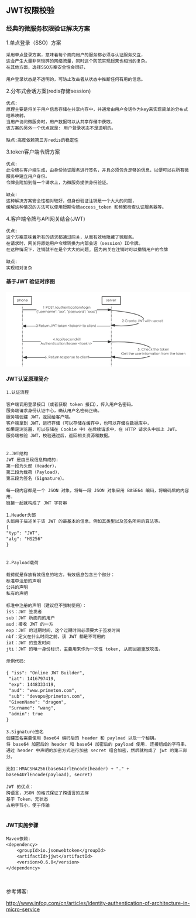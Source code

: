 ## JWT权限校验


### 经典的微服务权限验证解决方案
1.单点登录（SSO）方案
```
采用单点登录方案，意味着每个面向用户的服务都必须与认证服务交互，
这会产生大量非常琐碎的网络流量，同时这个防范实现起来也相当的复杂。
在其他方面，选择SSO方案安全性会很好，

用户登录状态是不透明的，可防止攻击者从状态中推断任何有用的信息。
```
2.分布式会话方案(redis存储session)
```
优点:
原理主要是将关于用户信息存储在共享内存中，并通常由用户会话作为key来实现简单的分布式哈希映射。
当用户访问微服务时，用户数据可以从共享存储中获取。
该方案的另外一个优点就是: 用户登录状态不是透明的。

缺点:高度依赖第三方redis的稳定性
```

3.token客户端令牌方案
```
优点:
此令牌在客户端生成，由身份验证服务进行签名，并且必须包含足够的信息，以便可以在所有微服务中建立用户身份。
令牌会附加到每一个请求上，为微服务提供身份验证。

缺点:
这种解决方案安全性相对较好，但身份验证注销是一个大大的问题，
缓解这种情况的方法可以使用短期令牌access_token 和频繁检查认证服务器等。

```

4.客户端令牌与API网关结合(JWT)
```
优点:
这个方案意味着所有的请求都通过网关，从而有效地隐藏了微服务。
在请求时，网关将原始用户令牌转换为内部会话（session）ID令牌。
在这种情况下，注销就不在是个大大的问题, 因为网关在注销时可以撤销用户的令牌

缺点:
实现相对复杂

```

#### 基于JWT 验证时序图
![输入图片说明](https://github.com/qccr-twl2123/livtrip/blob/master/src/main/resources/static/resources/images/JWT时序.png "在这里输入图片标题")


#### JWT认证原理简介
```
1.认证流程

客户端调用登录接口（或者获取 token 接口），传入用户名密码。
服务端请求身份认证中心，确认用户名密码正确。
服务端创建 JWT，返回给客户端。
客户端拿到 JWT，进行存储（可以存储在缓存中，也可以存储在数据库中，
如果是浏览器，可以存储在 Cookie 中）在后续请求中，在 HTTP 请求头中加上 JWT。
服务端校验 JWT，校验通过后，返回相关资源和数据。


2.JWT结构
JWT 是由三段信息构成的:
第一段为头部（Header），
第二段为载荷（Payload)，
第三段为签名（Signature）。

每一段内容都是一个 JSON 对象，将每一段 JSON 对象采用 BASE64 编码，将编码后的内容用.
链接一起就构成了 JWT 字符串

1.Header头部
头部用于描述关于该 JWT 的最基本的信息，例如其类型以及签名所用的算法等。
{
"typ": "JWT",
"alg": "HS256"
}


2.Payload载荷

载荷就是存放有效信息的地方。有效信息包含三个部分：
标准中注册的声明
公共的声明
私有的声明

标准中注册的声明（建议但不强制使用）：
iss：JWT 签发者
sub：JWT 所面向的用户
aud：接收 JWT 的一方
exp：JWT 的过期时间，这个过期时间必须要大于签发时间
nbf：定义在什么时间之前，该 JWT 都是不可用的
iat：JWT 的签发时间
jti：JWT 的唯一身份标识，主要用来作为一次性 token, 从而回避重放攻击。

示例代码:

{ "iss": "Online JWT Builder",
 "iat": 1416797419,
 "exp": 1448333419,
 "aud": "www.primeton.com",
 "sub": "devops@primeton.com",
 "GivenName": "dragon",
 "Surname": "wang",
 "admin": true
}

3.Signature签名
创建签名需要使用 Base64 编码后的 header 和 payload 以及一个秘钥。
将 base64 加密后的 header 和 base64 加密后的 payload 使用. 连接组成的字符串，
通过 header 中声明的加密方式进行加盐 secret 组合加密，然后就构成了 jwt 的第三部分。

比如：HMACSHA256(base64UrlEncode(header) + "." + base64UrlEncode(payload), secret)

JWT 的优点：
跨语言，JSON 的格式保证了跨语言的支撑
基于 Token，无状态
占用字节小，便于传输


```
#### JWT实施步骤

```
Maven依赖:
<dependency>
	<groupId>io.jsonwebtoken</groupId>
	<artifactId>jjwt</artifactId>
	<version>0.6.0</version>
</dependency>



```




参考博客:

http://www.infoq.com/cn/articles/identity-authentication-of-architecture-in-micro-service













